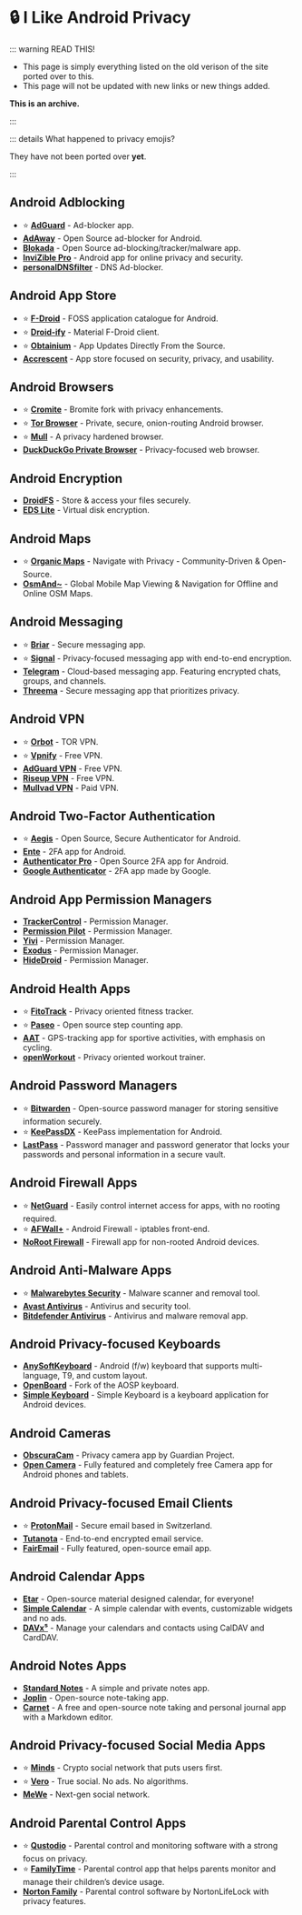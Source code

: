 # 🔒 I Like Android Privacy

::: warning READ THIS!

* This page is simply everything listed on the old verison of the site ported over to this.
* This page will not be updated with new links or new things added.

**This is an archive.**

:::

::: details What happened to privacy emojis?

They have not been ported over **yet**.

:::

## Android Adblocking

* ⭐ [**AdGuard**](https://adguard.com/en/adguard-android/overview.html) - Ad-blocker app.
* [**AdAway**](https://adaway.org/) - Open Source ad-blocker for Android.
* [**Blokada**](https://blokada.org/) - Open Source ad-blocking/tracker/malware app.
* [**InviZible Pro**](https://github.com/Gedsh/InviZible) - Android app for online privacy and security.
* [**personalDNSfilter**](https://blokada.org/) - DNS Ad-blocker.

## Android App Store

* ⭐ [**F-Droid**](https://f-droid.org/) - FOSS application catalogue for Android.
* ⭐ [**Droid-ify**](https://github.com/Droid-ify/client) - Material F-Droid client.
* ⭐ [**Obtainium**](https://github.com/ImranR98/Obtainium) - App Updates Directly From the Source.
* [**Accrescent**](https://accrescent.app/) - App store focused on security, privacy, and usability.

## Android Browsers

* ⭐ [**Cromite**](https://github.com/uazo/cromite) - Bromite fork with privacy enhancements.
* ⭐ [**Tor Browser**](https://tb-manual.torproject.org/mobile-tor/) - Private, secure, onion-routing Android browser.
* ⭐ [**Mull**](https://gitlab.com/divested-mobile/mull-fenix) - A privacy hardened browser.
* [**DuckDuckGo Private Browser**](https://duckduckgo.com/app) - Privacy-focused web browser.

## Android Encryption

* [**DroidFS**](https://f-droid.org/packages/sushi.hardcore.droidfs/) - Store & access your files securely.
* [**EDS Lite**](https://f-droid.org/packages/com.sovworks.edslite/) - Virtual disk encryption.

## Android Maps

* ⭐ [**Organic Maps**](https://f-droid.org/packages/app.organicmaps/) - Navigate with Privacy - Community-Driven & Open-Source.
* [**OsmAnd~**](https://f-droid.org/packages/net.osmand.plus/) - Global Mobile Map Viewing & Navigation for Offline and Online OSM Maps.

## Android Messaging

* ⭐ [**Briar**](https://briarproject.org/) - Secure messaging app.
* ⭐ [**Signal**](https://signal.org/android/) - Privacy-focused messaging app with end-to-end encryption.
* [**Telegram**](https://telegram.org/) - Cloud-based messaging app. Featuring encrypted chats, groups, and channels.
* [**Threema**](https://threema.ch/en/) - Secure messaging app that prioritizes privacy.

## Android VPN

* ⭐ [**Orbot**](https://orbot.app/en/) - TOR VPN.
* ⭐ [**Vpnify**](https://vpnifyapp.com/) - Free VPN.
* [**AdGuard VPN**](https://vpnifyapp.com/) - Free VPN.
* [**Riseup VPN**](https://f-droid.org/en/packages/se.leap.riseupvpn/) - Free VPN.
* [**Mullvad VPN**](https://f-droid.org/packages/net.mullvad.mullvadvpn/) - Paid VPN.

## Android Two-Factor Authentication

* ⭐ [**Aegis**](https://getaegis.app/) - Open Source, Secure Authenticator for Android.
* [**Ente**](https://github.com/ente-io/auth/) - 2FA app for Android.
* [**Authenticator Pro**](https://github.com/jamie-mh/AuthenticatorPro) - Open Source 2FA app for Android.
* [**Google Authenticator**](https://play.google.com/store/apps/details?id=com.google.android.apps.authenticator2&hl=en&gl=US) - 2FA app made by Google.

## Android App Permission Managers

* [**TrackerControl**](https://trackercontrol.org/) - Permission Manager.
* [**Permission Pilot**](https://github.com/d4rken-org/permission-pilot) - Permission Manager.
* [**Yivi**](https://github.com/privacybydesign/irmamobile) - Permission Manager.
* [**Exodus**](https://reports.exodus-privacy.eu.org/en/) - Permission Manager.
* [**HideDroid**](https://github.com/Mobile-IoT-Security-Lab/HideDroid) - Permission Manager.

## Android Health Apps

* ⭐ [**FitoTrack**](https://f-droid.org/packages/de.tadris.fitness) - Privacy oriented fitness tracker.
* ⭐ [**Paseo**](https://f-droid.org/packages/ca.chancehorizon.paseo/) - Open source step counting app.
* [**AAT**](https://f-droid.org/packages/ch.bailu.aat) - GPS-tracking app for sportive activities, with emphasis on cycling.
* [**openWorkout**](https://f-droid.org/packages/com.health.openworkout/) - Privacy oriented workout trainer.

## Android Password Managers

* ⭐ [**Bitwarden**](https://bitwarden.com/) - Open-source password manager for storing sensitive information securely.
* ⭐ [**KeePassDX**](https://www.keepassdx.com/) - KeePass implementation for Android.
* [**LastPass**](https://www.lastpass.com/) - Password manager and password generator that locks your passwords and personal information in a secure vault.

## Android Firewall Apps

* ⭐ [**NetGuard**](https://github.com/M66B/NetGuard) - Easily control internet access for apps, with no rooting required.
* ⭐ [**AFWall+**](https://github.com/ukanth/afwall) - Android Firewall - iptables front-end.
* [**NoRoot Firewall**](https://play.google.com/store/apps/details?id=app.greyshirts.firewall) - Firewall app for non-rooted Android devices.

## Android Anti-Malware Apps

* ⭐ [**Malwarebytes Security**](https://www.malwarebytes.com/mobile/) - Malware scanner and removal tool.
* [**Avast Antivirus**](https://www.avast.com/) - Antivirus and security tool.
* [**Bitdefender Antivirus**](https://www.bitdefender.com/) - Antivirus and malware removal app.

## Android Privacy-focused Keyboards

* [**AnySoftKeyboard**](https://anysoftkeyboard.github.io/) - Android (f/w) keyboard that supports multi-language, T9, and custom layout.
* [**OpenBoard**](https://github.com/dslul/openboard) - Fork of the AOSP keyboard.
* [**Simple Keyboard**](https://github.com/rkkr/simple-keyboard) - Simple Keyboard is a keyboard application for Android devices.

## Android Cameras

* [**ObscuraCam**](https://guardianproject.info/apps/obscuracam/) - Privacy camera app by Guardian Project.
* [**Open Camera**](https://opencamera.org.uk/) - Fully featured and completely free Camera app for Android phones and tablets.

## Android Privacy-focused Email Clients

* ⭐ [**ProtonMail**](https://protonmail.com/) - Secure email based in Switzerland.
* [**Tutanota**](https://tutanota.com/) - End-to-end encrypted email service.
* [**FairEmail**](https://email.faircode.eu/) - Fully featured, open-source email app.

## Android Calendar Apps

* [**Etar**](https://github.com/Etar-Group/Etar-Calendar) - Open-source material designed calendar, for everyone!
* [**Simple Calendar**](https://github.com/SimpleMobileTools/Simple-Calendar) - A simple calendar with events, customizable widgets and no ads.
* [**DAVx⁵**](https://www.davx5.com/) - Manage your calendars and contacts using CalDAV and CardDAV.

## Android Notes Apps

* [**Standard Notes**](https://standardnotes.org/) - A simple and private notes app.
* [**Joplin**](https://joplinapp.org/) - Open-source note-taking app.
* [**Carnet**](https://getcarnet.app/) - A free and open-source note taking and personal journal app with a Markdown editor.

## Android Privacy-focused Social Media Apps

* ⭐ [**Minds**](https://www.minds.com/) - Crypto social network that puts users first.
* ⭐ [**Vero**](https://www.vero.co/) - True social. No ads. No algorithms.
* [**MeWe**](https://mewe.com/) - Next-gen social network.

## Android Parental Control Apps

* ⭐ [**Qustodio**](https://www.qustodio.com/) - Parental control and monitoring software with a strong focus on privacy.
* ⭐ [**FamilyTime**](https://familytime.io/) - Parental control app that helps parents monitor and manage their children’s device usage.
* [**Norton Family**](https://family.norton.com/) - Parental control software by NortonLifeLock with privacy features.
